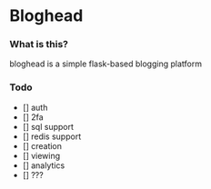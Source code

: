 # Bloghead

### What is this?
bloghead is a simple flask-based blogging platform

### Todo

- [] auth
- [] 2fa
- [] sql support
- [] redis support
- [] creation
- [] viewing
- [] analytics
- [] ???